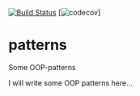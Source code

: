 [![Build Status](https://travis-ci.org/muzungu-av/patterns.svg?branch=master)](https://travis-ci.org/muzungu-av/patterns)
[![codecov](https://codecov.io/gh/muzungu-av/patterns/branch/master/graph/badge.svg?token=JG5ZK2F0EJ)]
# patterns
Some OOP-patterns

I will write some OOP patterns here...

